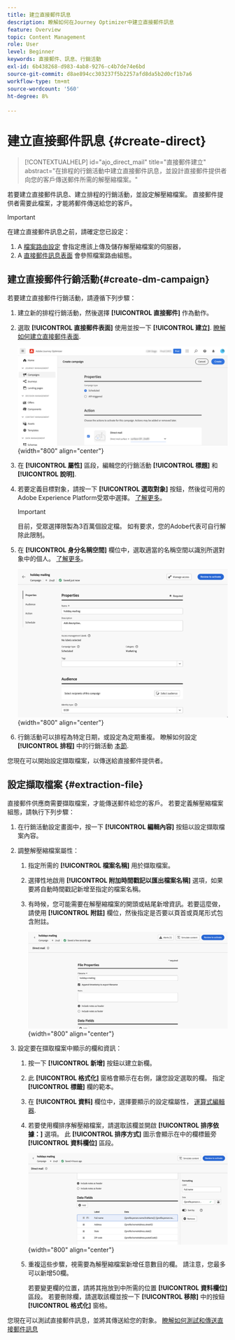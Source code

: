 ```yaml
---
title: 建立直接郵件訊息
description: 瞭解如何在Journey Optimizer中建立直接郵件訊息
feature: Overview
topic: Content Management
role: User
level: Beginner
keywords: 直接郵件、訊息、行銷活動
exl-id: 6b438268-d983-4ab8-9276-c4b7de74e6bd
source-git-commit: d8ae894cc303237f5b2257afd8da5b2d0cf1b7a6
workflow-type: tm+mt
source-wordcount: '560'
ht-degree: 8%

---
```


# 建立直接郵件訊息 {#create-direct}

>[!CONTEXTUALHELP]
>id="ajo_direct_mail"
>title="直接郵件建立"
>abstract="在排程的行銷活動中建立直接郵件訊息，並設計直接郵件提供者向您的客戶傳送郵件所需的解壓縮檔案。"

若要建立直接郵件訊息、建立排程的行銷活動，並設定解壓縮檔案。 直接郵件提供者需要此檔案，才能將郵件傳送給您的客戶。

>[!IMPORTANT]
>
>在建立直接郵件訊息之前，請確定您已設定：
>
>1. A [檔案路由設定](../direct-mail/direct-mail-configuration.md#file-routing-configuration) 會指定應該上傳及儲存解壓縮檔案的伺服器，
>1. A [直接郵件訊息表面](../direct-mail/direct-mail-configuration.md#direct-mail-surface) 會參照檔案路由組態。


## 建立直接郵件行銷活動{#create-dm-campaign}

若要建立直接郵件行銷活動，請遵循下列步驟：

1. 建立新的排程行銷活動，然後選擇 **[!UICONTROL 直接郵件]** 作為動作。

1. 選取 **[!UICONTROL 直接郵件表面]** 使用並按一下 **[!UICONTROL 建立]**. [瞭解如何建立直接郵件表面](direct-mail-configuration.md#direct-mail-surface).

   ![](assets/direct-mail-campaign.png){width="800" align="center"}

1. 在 **[!UICONTROL 屬性]** 區段，編輯您的行銷活動 **[!UICONTROL 標題]** 和 **[!UICONTROL 說明]**.

1. 若要定義目標對象，請按一下 **[!UICONTROL 選取對象]** 按鈕，然後從可用的Adobe Experience Platform受眾中選擇。 [了解更多](../audience/about-audiences.md)。

   >[!IMPORTANT]
   >
   >目前，受眾選擇限製為3百萬個設定檔。 如有要求，您的Adobe代表可自行解除此限制。

1. 在 **[!UICONTROL 身分名稱空間]** 欄位中，選取適當的名稱空間以識別所選對象中的個人。 [了解更多](../event/about-creating.md#select-the-namespace)。

   ![](assets/direct-mail-campaign-properties.png){width="800" align="center"}

1. 行銷活動可以排程為特定日期，或設定為定期重複。 瞭解如何設定 **[!UICONTROL 排程]** 中的行銷活動 [本節](../campaigns/create-campaign.md#schedule).

您現在可以開始設定擷取檔案，以傳送給直接郵件提供者。

## 設定擷取檔案 {#extraction-file}

直接郵件供應商需要擷取檔案，才能傳送郵件給您的客戶。 若要定義解壓縮檔案組態，請執行下列步驟：

1. 在行銷活動設定畫面中，按一下 **[!UICONTROL 編輯內容]** 按鈕以設定擷取檔案內容。

1. 調整解壓縮檔案屬性：

   1. 指定所需的 **[!UICONTROL 檔案名稱]** 用於擷取檔案。

   1. 選擇性地啟用 **[!UICONTROL 附加時間戳記以匯出檔案名稱]** 選項，如果要將自動時間戳記新增至指定的檔案名稱。

   1. 有時候，您可能需要在解壓縮檔案的開頭或結尾新增資訊。若要這麼做，請使用 **[!UICONTROL 附註]** 欄位，然後指定是否要以頁首或頁尾形式包含附註。

      ![](assets/direct-mail-properties.png){width="800" align="center"}

1. 設定要在擷取檔案中顯示的欄和資訊：

   1. 按一下 **[!UICONTROL 新增]** 按鈕以建立新欄。

   1. 此 **[!UICONTROL 格式化]** 窗格會顯示在右側，讓您設定選取的欄。 指定 **[!UICONTROL 標籤]** 欄的範本。

   1. 在 **[!UICONTROL 資料]** 欄位中，選擇要顯示的設定檔屬性， [運算式編輯器](../personalization/personalization-build-expressions.md).

   1. 若要使用欄排序解壓縮檔案，請選取該欄並開啟 **[!UICONTROL 排序依據：]** 選項。 此 **[!UICONTROL 排序方式]** 圖示會顯示在中的欄標籤旁 **[!UICONTROL 資料欄位]** 區段。

      ![](assets/direct-mail-content.png){width="800" align="center"}

   1. 重複這些步驟，視需要為解壓縮檔案新增任意數目的欄。 請注意，您最多可以新增50欄。

      若要變更欄的位置，請將其拖放到中所需的位置 **[!UICONTROL 資料欄位]** 區段。 若要刪除欄，請選取該欄並按一下 **[!UICONTROL 移除]** 中的按鈕 **[!UICONTROL 格式化]** 窗格。

您現在可以測試直接郵件訊息，並將其傳送給您的對象。 [瞭解如何測試和傳送直接郵件訊息](test-send-direct-mail.md)
